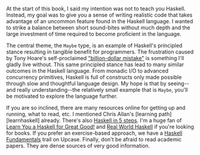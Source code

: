 At the start of this book, I said my intention was not to teach you Haskell.
Instead, my goal was to give you a sense of writing realistic code that takes
advantage of an uncommon feature found in the Haskell language. I wanted to
strike a balance between short sound-bites without much depth and the large
investment of time required to become proficient in the language.

The central theme, the `Maybe` type, is an example of Haskell's principled
stance resulting in tangible benefit for programmers. The frustration caused by
Tony Hoare's self-proclaimed ["billion-dollar mistake"][mistake] is something
I'll gladly live without. This same principled stance has lead to many similar
outcomes in the Haskell language. From monadic I/O to advanced concurrency
primitives, Haskell is full of constructs only made possible through slow and
thoughtful language design. My hope is that by seeing--and really
understanding--the relatively small example that is `Maybe`, you'll be motivated
to explore the language further.

[mistake]: http://en.wikipedia.org/wiki/Tony_Hoare#Apologies_and_retractions

If you are so inclined, there are many resources online for getting up and
running, what to read, etc. I mentioned Chris Allan's [learning
path][learnhaskell] already. There's also [Haskell in 5 steps][steps]. I'm a
huge fan of [Learn You a Haskell for Great Good!][lyah] and [Real World
Haskell][rwh] if you're looking for books. If you prefer an exercise-based
approach, we have a [Haskell Fundamentals][trail] trail on Upcase. Finally,
don't be afraid to read academic papers. They are dense sources of very good
information.

[steps]: https://wiki.haskell.org/Haskell_in_5_steps
[lyah]: http://learnyouahaskell.com/
[rwh]: http://book.realworldhaskell.org/
[trail]: https://upcase.com/haskell-fundamentals
